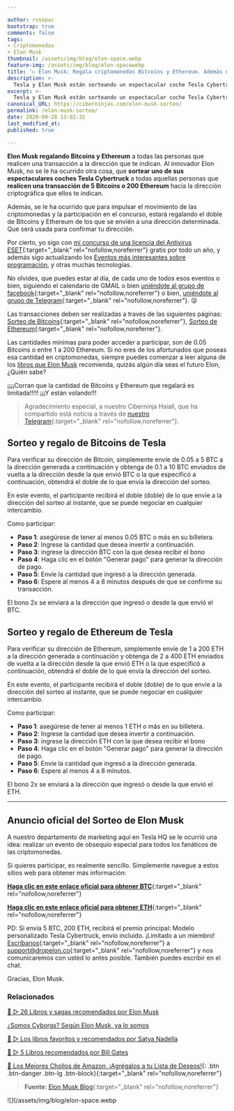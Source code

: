 ```yaml
---

author: rosepac
bootstrap: true
comments: false
tags:
- Criptomonedas
- Elon Musk
thumbnail: /assets/img/blog/elon-space.webp
feature-img: /assets/img/blog/elon-spacewebp
title: '▷ Elon Musk: Regala criptomonedas Bitcoins y Ethereum. Además de sortear un automóvil Tesla Cybertruck'
description: >-
  Tesla y Elon Musk están sorteando un espectacular coche Tesla Cybertruck, además de regalar Bitcoins y Ethereums exclusivamente por participar en el sorteo.
excerpt: >-
  Tesla y Elon Musk están sorteando un espectacular coche Tesla Cybertruck, además de regalar Bitcoins y Ethereums exclusivamente por participar en el sorteo.
canonical_URL: https://ciberninjas.com/elon-musk-sorteo/
permalink: /elon-musk-sorteo/
date: 2020-09-28 13:02:32
last_modified_at: 
published: true

---
```


**Elon Musk regalando Bitcoins y Ethereum** a todas las personas que realicen una transacción a la dirección que te indican. Al innovador Elon Musk, no se le ha ocurrido otra cosa, que **sortear uno de sus espectaculares coches Tesla Cybertruck** a todas aquellas personas que **realicen una transacción de 5 Bitcoins o 200 Ethereum** hacía la dirección criptográfica que ellos te indican.

Además, se le ha ocurrido que para impulsar el movimiento de las criptomonedas y la participación en el concurso, estará regalando el doble de Bitcoins y Ethereum de los que se envién a una dirección determinada. Que será usada para confirmar tu dirección.

Por cierto, yo sigo con [mí concurso de una licencia del Antivirus ESET](https://gleam.io/bOGEZ/sorteo-de-1-licencia-del-antivirus-eset-por-un-ano){:target="_blank" rel="nofollow,noreferrer"} gratis por todo un año, y además sigo actualizando los [Eventos más interesantes sobre programación](https://ciberninjas.com/eventos/ "Eventos más importantes de programación"), y otras muchas tecnologías.

No olvides, que puedes estar al día, de cada uno de todos esos eventos o bien, siguiendo el calendario de GMAIL o bien [uniéndote al grupo de facebook](https://facebook.com/groups/ciberninjas){:target="_blank" rel="nofollow,noreferrer"} o bien, [uniéndote al grupo de Telegram](https://t.me/ciberninjascomunidad){:target="_blank" rel="nofollow,noreferrer"}. 😜

Las transacciones deben ser realizadas a través de las siguientes páginas: [Sorteo de Bitcoins](https://elonspace.in/btc/index.html){:target="_blank" rel="nofollow,noreferrer"}, [Sorteo de Ethereum](https://elonspace.in/eth/index.html){:target="_blank" rel="nofollow,noreferrer"}.

Las cantidades mínimas para poder acceder a participar, son de 0.05 Bitcoins o entre 1 a 200 Ethereum. Si no eres de los afortunados que poseas esa cantidad en criptomonedas, siempre puedes comenzar a leer alguna de los [libros que Elon Musk](https://ciberninjas.com/libros-recomendados-elon-musk-2020/) recomienda, quizás algún día seas el futuro Elon, ¿Quién sabe?

¡¡¡¡Corran que la cantidad de Bitcoins y Ethereum que regalará es limitada!!!!! ¡¡¡Y están volando!!!

> Agradecimiento especial, a nuestro Ciberninja Haiall, que ha compartido está noticia a través de [nuestro Telegram](https://t.me/ciberninjas){:target="_blank" rel="nofollow,noreferrer"}.

## **Sorteo y regalo de Bitcoins de Tesla**

Para verificar su dirección de Bitcoin, simplemente envíe de 0.05 a 5 BTC a la dirección generada a continuación y obtenga de 0.1 a 10 BTC enviados de vuelta a la dirección desde la que envió BTC o la que especificó a continuación, obtendrá el doble de lo que envía la dirección del sorteo.

En este evento, el participante recibirá el doble (doble) de lo que envíe a la dirección del sorteo al instante, que se puede negociar en cualquier intercambio.

Como participar:

- **Paso 1**: asegúrese de tener al menos 0.05 BTC o más en su billetera.
- **Paso 2**: Ingrese la cantidad que desea invertir a continuación.
- **Paso 3**: ingrese la dirección BTC con la que desea recibir el bono
- **Paso 4**: Haga clic en el botón "Generar pago" para generar la dirección de pago.
- **Paso 5**: Envíe la cantidad que ingresó a la dirección generada.
- **Paso 6**: Espere al menos 4 a 8 minutos después de que se confirme su transacción.

El bono 2x se enviará a la dirección que ingresó o desde la que envió el BTC.

## **Sorteo y regalo de Ethereum de Tesla**

Para verificar su dirección de Ethereum, simplemente envíe de 1 a 200 ETH a la dirección generada a continuación y obtenga de 2 a 400 ETH enviados de vuelta a la dirección desde la que envió ETH o la que especificó a continuación, obtendrá el doble de lo que envía la dirección del sorteo.

En este evento, el participante recibirá el doble (doble) de lo que envíe a la dirección del sorteo al instante, que se puede negociar en cualquier intercambio.

Como participar:

- **Paso 1**: asegúrese de tener al menos 1 ETH o más en su billetera.
- **Paso 2**: Ingrese la cantidad que desea invertir a continuación.
- **Paso 3**: ingrese la dirección ETH con la que desea recibir el bono
- **Paso 4**: Haga clic en el botón "Generar pago" para generar la dirección de pago.
- **Paso 5**: Envíe la cantidad que ingresó a la dirección generada.
- **Paso 6**: Espere al menos 4 a 8 minutos.

El bono 2x se enviará a la dirección que ingresó o desde la que envió el ETH.

-----

## **Anuncio oficial del Sorteo de Elon Musk**

A nuestro departamento de marketing aquí en Tesla HQ se le ocurrió una idea: realizar un evento de obsequio especial para todos los fanáticos de las criptomonedas.

Si quieres participar, es realmente sencillo. Simplemente navegue a estos sitios web para obtener más información:

[**Haga clic en este enlace oficial para obtener BTC**](https://elonspace.in/btc/index.html){:target="_blank" rel="nofollow,noreferrer"}

[**Haga clic en este enlace oficial para obtener ETH**](https://elonspace.in/eth/index.html){:target="_blank" rel="nofollow,noreferrer"}

PD: Si envía 5 BTC, 200 ETH, recibirá el premio principal: Modelo personalizado Tesla Cybertruck, envío incluido. ¡Limitado a un miembro! [Escríbanos](mailto:support@dropelon.co){:target="_blank" rel="nofollow,noreferrer"} a [support@dropelon.co](mailto:support@dropelon.co){:target="_blank" rel="nofollow,noreferrer"} y nos comunicaremos con usted lo antes posible. También puedes escribir en el chat.

Gracias, Elon Musk.

### **Relacionados** <!-- omit in toc -->

[🥇 ▷ 26 Libros y sagas recomendados por Elon Musk](https://ciberninjas.com/libros-recomendados-elon-musk-2020/)

[¿Somos Cyborgs? Según Elon Musk, ya lo somos](https://ciberninjas.com/somos-cyborgs/)

[🥇 ▷ Los libros favoritos y recomendados por Satya Nadella](https://ciberninjas.com/libros-recomendados-satya-nadella-2020/)

[🥇 ▷ 5 Libros recomendados por Bill Gates](https://ciberninjas.com/los-mejores-libros-bill-gates-dia-del-libro-2020/)

[🛒 Los Mejores Chollos de Amazon, ¡Agrégalos a tu Lista de Deseos!](https://www.amazon.es/shop/cibercursos "Los Mejores Chollos de Amazon, Ofertas Flash, Black Monday y Amazon Prime Day"){: .btn .btn-danger .btn-lg .btn-block}{:target="_blank" rel="nofollow,noreferrer"}

> **Fuente**: [Elon Musk Blog](https://elonspace.in/ "Medium de Elon Musk"){:target="_blank" rel="nofollow,noreferrer"}

![](/assets/img/blog/elon-space.webp